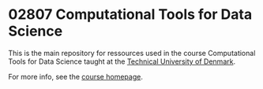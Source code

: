 # 02807 Computational Tools for Data Science
This is the main repository for ressources used in the course Computational Tools for Data Science taught at the [Technical University of Denmark](http://www.dtu.dk/).

For more info, see the [course homepage](http://www2.compute.dtu.dk/courses/02807/2019/).